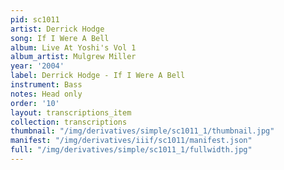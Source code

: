 ```yaml
---
pid: sc1011
artist: Derrick Hodge
song: If I Were A Bell
album: Live At Yoshi's Vol 1
album_artist: Mulgrew Miller
year: '2004'
label: Derrick Hodge - If I Were A Bell
instrument: Bass
notes: Head only
order: '10'
layout: transcriptions_item
collection: transcriptions
thumbnail: "/img/derivatives/simple/sc1011_1/thumbnail.jpg"
manifest: "/img/derivatives/iiif/sc1011/manifest.json"
full: "/img/derivatives/simple/sc1011_1/fullwidth.jpg"
---
```

